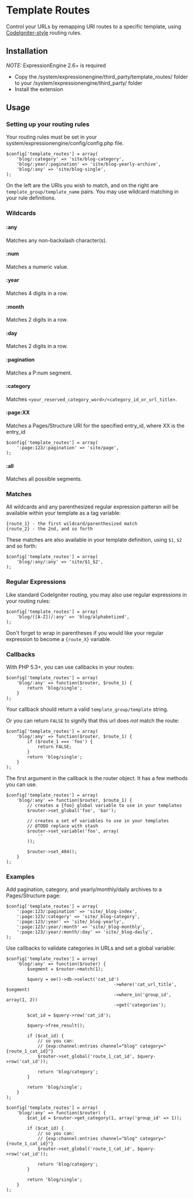 # Template Routes

Control your URLs by remapping URI routes to a specific template, using [CodeIgniter-style](http://ellislab.com/codeigniter/user-guide/general/routing.html) routing rules.

## Installation

*NOTE:* ExpressionEngine 2.6+ is required

* Copy the /system/expressionengine/third_party/template_routes/ folder to your /system/expressionengine/third_party/ folder
* Install the extension

## Usage

### Setting up your routing rules

Your routing rules must be set in your system/expressionengine/config/config.php file.

	$config['template_routes'] = array(
		'blog/:category' => 'site/blog-category',
		'blog/:year/:pagination' => 'site/blog-yearly-archive',
		'blog/:any' => 'site/blog-single',
	);

On the left are the URIs you wish to match, and on the right are `template_group/template_name` pairs. You may use wildcard matching in your rule definitions.

### Wildcards

#### :any

Matches any non-backslash character(s).

#### :num

Matches a numeric value.

#### :year

Matches 4 digits in a row.

#### :month

Matches 2 digits in a row.

#### :day

Matches 2 digits in a row.

#### :pagination

Matches a P:num segment.

#### :category

Matches `<your_reserved_category_word>/<category_id_or_url_title>`.

#### :page:XX

Matches a Pages/Structure URI for the specified entry_id, where XX is the entry_id

	$config['template_routes'] = array(
		':page:123/:pagination' => 'site/page',
	);

#### :all

Matches all possible segments.

### Matches

All wildcards and any parenthesized regular expression pattersn will be available within your template as a tag variable:

	{route_1} - the first wildcard/parenthesized match
	{route_2} - the 2nd, and so forth

These matches are also available in your template definition, using `$1`, `$2` and so forth:

	$config['template_routes'] = array(
		'blog/:any/:any' => 'site/$1_$2',
	);

### Regular Expressions

Like standard CodeIgniter routing, you may also use regular expressions in your routing rules:

	$config['template_routes'] = array(
		'blog/([A-Z])/:any' => 'blog/alphabetized',
	);

Don't forget to wrap in parentheses if you would like your regular expression to become a `{route_X}` variable.

### Callbacks

With PHP 5.3+, you can use callbacks in your routes:

	$config['template_routes'] = array(
		'blog/:any' => function($router, $route_1) {
			return 'blog/single';
		} 
	);

Your callback should return a valid `template_group/template` string.

Or you can return `FALSE` to signify that this url does *not* match the route:

	$config['template_routes'] = array(
		'blog/:any' => function($router, $route_1) {
			if ($route_1 === 'foo') {
				return FALSE;
			}
			return 'blog/single';
		} 
	);

The first argument in the callback is the router object. It has a few methods you can use.

	$config['template_routes'] = array(
		'blog/:any' => function($router, $route_1) {
			// creates a {foo} global variable to use in your templates
			$router->set_global('foo', 'bar');

			// creates a set of variables to use in your templates
			// @TODO replace with stash
			$router->set_variable('foo', array(
				''
			));

			$router->set_404();
		} 
	);

### Examples

Add pagination, category, and yearly/monthly/daily archives to a Pages/Structure page:

	$config['template_routes'] = array(
		':page:123/:pagination' => 'site/_blog-index',
		':page:123/:category' => 'site/_blog-category',
		':page:123/:year' => 'site/_blog-yearly',
		':page:123/:year/:month' => 'site/_blog-monthly',
		':page:123/:year/:month/:day' => 'site/_blog-daily',
	);

Use callbacks to validate categories in URLs and set a global variable:

	$config['template_routes'] = array(
		'blog/:any' => function($router) {
			$segment = $router->match(1);

			$query = ee()->db->select('cat_id')
											 ->where('cat_url_title', $segment)
											 ->where_in('group_id', array(1, 2))
											 ->get('categories');

			$cat_id = $query->row('cat_id');

			$query->free_result();

			if ($cat_id) {
				// so you can:
				// {exp:channel:entries channel="blog" category="{route_1_cat_id}"}
				$router->set_global('route_1_cat_id', $query->row('cat_id'));

				return 'blog/category';
			}

			return 'blog/single';
		}
	);

	$config['template_routes'] = array(
		'blog/:any' => function($router) {
			$cat_id = $router->get_category(1, array('group_id' => 1));

			if ($cat_id) {
				// so you can:
				// {exp:channel:entries channel="blog" category="{route_1_cat_id}"}
				$router->set_global('route_1_cat_id', $query->row('cat_id'));

				return 'blog/category';
			}

			return 'blog/single';
		}
	);